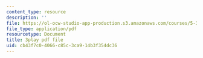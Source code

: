 ```yaml
---
content_type: resource
description: ''
file: https://ol-ocw-studio-app-production.s3.amazonaws.com/courses/5-310-laboratory-chemistry-fall-2019/cb43f7c04066c85c3ca914b3f354dc36_JIw9mnVeFig.pdf
file_type: application/pdf
resourcetype: Document
title: 3play pdf file
uid: cb43f7c0-4066-c85c-3ca9-14b3f354dc36
---
```

